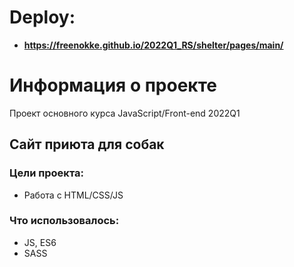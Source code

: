 # Deploy: 
* **https://freenokke.github.io/2022Q1_RS/shelter/pages/main/**
# Информация о проекте
Проект основного курса JavaScript/Front-end 2022Q1

## Сайт приюта для собак

### Цели проекта: 
* Работа с HTML/CSS/JS
### Что использовалось: 
* JS, ES6
* SASS

